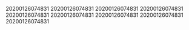 20200126074831
20200126074831
20200126074831
20200126074831
20200126074831
20200126074831
20200126074831
20200126074831
20200126074831
